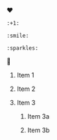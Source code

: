 :heart:

	:+1:

	:smile:

	:sparkles:

:tada:
1. Item 1

2. Item 2

3. Item 3

   1. Item 3a

   2. Item 3b

